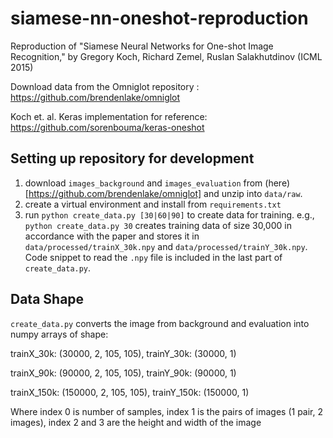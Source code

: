 # siamese-nn-oneshot-reproduction
Reproduction of "Siamese Neural Networks for One-shot Image Recognition," by Gregory Koch, Richard Zemel, Ruslan Salakhutdinov (ICML 2015)

Download data from the Omniglot repository : https://github.com/brendenlake/omniglot

Koch et. al. Keras implementation for reference: https://github.com/sorenbouma/keras-oneshot

## Setting up repository for development
1. download `images_background` and `images_evaluation` from (here)[https://github.com/brendenlake/omniglot] and unzip into `data/raw`.
2. create a virtual environment and install from `requirements.txt`
3. run `python create_data.py [30|60|90]` to create data for training. e.g., `python create_data.py 30` creates training data of size 30,000 in accordance with the paper and stores it in `data/processed/trainX_30k.npy` and `data/processed/trainY_30k.npy`. Code snippet to read the `.npy` file is included in the last part of `create_data.py`.

## Data Shape

`create_data.py` converts the image from background and evaluation into numpy arrays of shape:

trainX_30k: (30000, 2, 105, 105), trainY_30k: (30000, 1)

trainX_90k: (90000, 2, 105, 105), trainY_90k: (90000, 1)

trainX_150k: (150000, 2, 105, 105), trainY_150k: (150000, 1)

Where index 0 is number of samples, index 1 is the pairs of images (1 pair, 2 images), index 2 and 3 are the height and width of the image
